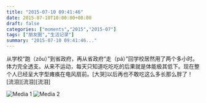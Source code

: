 ```yaml
---
title: "2015-07-10 09:41:46"
date: 2015-07-10T10:00:00+08:00
draft: false
categories: ["moments","2015","2015-07"]
tags: ["朋友圈","生活记录"]
summary: "2015-07-10 09:41:46..."
---
```


从学校“跑（zǒu）”到省政府，再从省政府“走（pá）”回学校居然用了两个多小时。体力完全透支。从来不运动，每天只知道吃吃吃的后果就是体能极其低下。现在整个人已经呈大字型瘫痪在电风扇前。[大哭]以后再也不敢吃这么多长那么胖了！[流泪][流泪][流泪]

![Media 1](/Moments/photos/2015-07-10/201507100941460.jpg)
![Media 2](/Moments/photos/2015-07-10/201507100941461.jpg)

